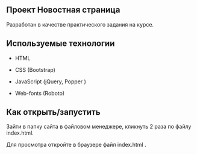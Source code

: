 ## **Проект Новостная страница**

Разработан в качестве практического задания на курсе.

## Используемые технологии

* HTML

* CSS (Bootstrap)

* JavaScript (jQuery, Popper )

* Web-fonts (Roboto)

## Как открыть/запустить

Зайти в папку сайта в файловом менеджере, кликнуть 2 раза по файлу index.html.


 Для просмотра откройте в браузере файл index.html .

